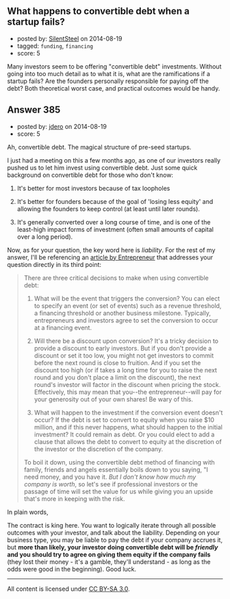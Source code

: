 ## What happens to convertible debt when a startup fails?

- posted by: [SilentSteel](https://stackexchange.com/users/1092182/silentsteel) on 2014-08-19
- tagged: `funding`, `financing`
- score: 5

Many investors seem to be offering "convertible debt" investments. Without going into too much detail as to what it is, what are the ramifications if a startup fails? Are the founders personally responsible for paying off the debt? Both theoretical worst case, and practical outcomes would be handy.


## Answer 385

- posted by: [jdero](https://stackexchange.com/users/1972448/jdero) on 2014-08-19
- score: 5

<p>Ah, convertible debt. The magical structure of pre-seed startups.</p>

<p>I just had a meeting on this a few months ago, as one of our investors really pushed us to let him invest using convertible debt. Just some quick background on convertible debt for those who don't know:</p>

<ol>
<li><p>It's better for most investors because of tax loopholes</p></li>
<li><p>It's better for founders because of the goal of 'losing less equity' and allowing the founders to keep control (at least until later rounds).</p></li>
<li><p>It's generally converted over a long course of time, and is one of the least-high impact forms of investment (often small amounts of capital over a long period).</p></li>
</ol>

<p>Now, as for your question, the key word here is <em>liability</em>. For the rest of my answer, I'll be referencing an <a href="http://www.entrepreneur.com/article/159520">article by Entrepreneur</a> that addresses your question directly in its third point:</p>

<blockquote>
  <p>There are three critical decisions to make when using convertible
  debt:</p>
  
  <ol>
  <li><p>What will be the event that triggers the conversion? You can elect to specify an event (or set of events) such as a revenue threshold, a
  financing threshold or another business milestone. Typically,
  entrepreneurs and investors agree to set the conversion to occur at a
  financing event.</p></li>
  <li><p>Will there be a discount upon conversion? It's a tricky decision to provide a discount to early investors. But if you don't provide a
  discount or set it too low, you might not get investors to commit
  before the next round is close to fruition. And if you set the
  discount too high (or if takes a long time for you to raise the next
  round and you don't place a limit on the discount), the next round's
  investor will factor in the discount when pricing the stock.
  Effectively, this may mean that you--the entrepreneur--will pay for
  your generosity out of your own shares! Be wary of this.</p></li>
  <li><p>What will happen to the investment if the conversion event doesn't occur? If the debt is set to convert to equity when you raise $10
  million, and if this never happens, what should happen to the initial
  investment? It could remain as debt. Or you could elect to add a
  clause that allows the debt to convert to equity at the discretion of
  the investor or the discretion of the company.</p></li>
  </ol>
  
  <p>To boil it down, using the convertible debt method of financing with
  family, friends and angels essentially boils down to you saying, "I
  need money, and you have it. <em>But I don't know how much my company is
  worth</em>, so let's see if professional investors or the passage of time
  will set the value for us while giving you an upside that's more in
  keeping with the risk.</p>
</blockquote>

<p>In plain words,</p>

<p>The contract is king here. You want to logically iterate through all possible outcomes with your investor, and talk about the liability. Depending on your business type, you may be liable to pay the debt if your company accrues it, but <strong>more than likely, your investor doing convertible debt will be <em>friendly</em> and you should try to agree on giving them equity if the company fails</strong> (they lost their money - it's a gamble, they'll understand - as long as the odds were good in the beginning). Good luck.</p>




---

All content is licensed under [CC BY-SA 3.0](https://creativecommons.org/licenses/by-sa/3.0/).
